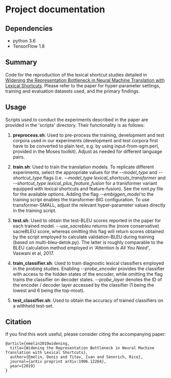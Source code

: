 # Project documentation

## Dependencies
- python 3.6
- TensorFlow 1.8

## Summary
Code for the reproduction of the lexical shortcut studies detailed in [Widening the Representation Bottleneck in Neural Machine Translation with Lexical Shortcuts](http://www.statmt.org/wmt19/pdf/WMT0120.pdf). Please refer to the paper for hyper-parameter settings, training and evaluation datasets used, and the primary findings. 

## Usage
Scripts used to conduct the experiments described in the paper are provided in the 'scripts' directory. Their functionality is as follows:

1. **preprocess.sh**: Used to pre-process the training, development and test corpora used in our experiments (development and test corpora first have to be converted to plain text, e.g. by using input-from-sgm.perl, provided in the Moses toolkit). Adjust as needed for different language pairs. 

2. **train.sh**: Used to train the translation models. To replicate different experiments, select the appropriate values for the *--model\_type* and *--shortcut\_type* flags (i.e. *--model\_type lexical\_shortcuts\_transformer* and *--shortcut\_type lexical\_plus\_feature\_fusion* for a transformer variant equipped with lexical shortcuts and feature-fusion). See the nmt.py file for the available options. Adding the flag *--embiggen_model* to the training script enables the transformer-BIG configuration. To use transformer-SMALL, adjust the relevant hyper-parameter values directly in the training script.

3. **test.sh**: Used to obtain the test-BLEU scores reported in the paper for each trained model. *--use_sacrebleu* returns the (more conservative) sacreBLEU score, whereas omitting this flag will return scores obtained by the script employed to calculate validation-BLEU during training (based on multi-bleu-detok.py). The latter is roughly comparable to the BLEU calculation method employed in *'Attention Is All You Need'*, Vaswani et al, 2017.

4. **train_classifier.sh**: Used to train diagnostic lexical classifiers employed in the probing studies. Enabling *--probe\_encoder* provides the classifier with access to the hidden states of the encoder, while omitting the flag trains the classifier on decoder states. *--probe_layer* denotes the ID of the encoder / decoder layer accessed by the classifier (1 being the lowest and 6 being the top-most).

5. **test_classifier.sh**: Used to obtain the accuracy of trained classifiers on a withheld test-set.

## Citation

If you find this work useful, please consider citing the accompanying paper:

```
@article{emelin2019widening,
  title={Widening the Representation Bottleneck in Neural Machine Translation with Lexical Shortcuts},
  author={Emelin, Denis and Titov, Ivan and Sennrich, Rico},
  journal={arXiv preprint arXiv:1906.12284},
  year={2019}
}
```
